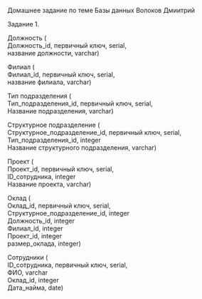 Домашнее задание по теме Базы данных Волоков Дмиитрий

Задание 1.

Должность (\
Должность_id, первичный ключ, serial,\
название должности, varchar)

Филиал (\
Филиал_id, первичный ключ, serial,\
название филиала, varchar)

Тип подразделения (\
Тип_подразделения_id, первичный ключ, serial,\
Название подразделения, varchar)

Структурное подразделение (\
Структурное_подразделение_id, первичный ключ, serial,\
Тип_подразделения_id,  integer\
Название структурного подразделения, varchar)

Проект (\
Проект_id,  первичный ключ, serial,\
ID_сотрудника, integer\
Название проекта, varchar)

Оклад (\
Оклад_id, первичный ключ, serial,\
Структурное_подразделение_id, integer\
Должность_id, integer\
Филиал_id, integer\
Проект_id, integer\
размер_оклада, integer)


Сотрудники (\
ID_сотрудника, первичный ключ, serial,\
ФИО, varchar\
Оклад_id, integer\
Дата_найма, date)

